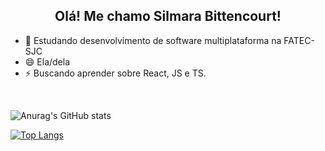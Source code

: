 <h2 align=center> Olá! Me chamo Silmara Bittencourt!</h2>

- 🌱 Estudando desenvolvimento de software multiplataforma na FATEC-SJC
- 😄 Ela/dela
- ⚡ Buscando aprender sobre React, JS e TS.

<br>

<div style="display:inline-block">

![Anurag's GitHub stats](https://github-readme-stats.vercel.app/api?username=SBittencourt&hide=stars,prs,icons=true&theme=dracula)

[![Top Langs](https://github-readme-stats.vercel.app/api/top-langs/?username=SBittencourt&theme=dracula)](https://github.com/anuraghazra/github-readme-stats)

</div>




